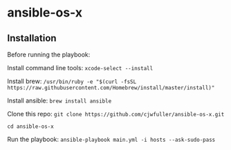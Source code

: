 # ansible-os-x

## Installation

Before running the playbook:

Install command line tools: `xcode-select --install`

Install brew: `/usr/bin/ruby -e "$(curl -fsSL https://raw.githubusercontent.com/Homebrew/install/master/install)"`

Install ansible: `brew install ansible`

Clone this repo: `git clone https://github.com/cjwfuller/ansible-os-x.git`

`cd ansible-os-x`


Run the playbook: `ansible-playbook main.yml -i hosts --ask-sudo-pass`

